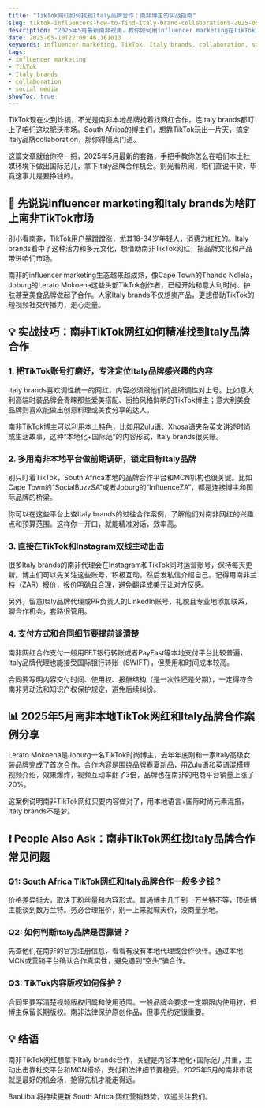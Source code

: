 ```yaml
---
title: "TikTok网红如何找到Italy品牌合作：南非博主的实战指南"
slug: tiktok-influencers-how-to-find-italy-brand-collaborations-2025-05-10
description: "2025年5月最新南非视角，教你如何用influencer marketing在TikTok上对接Italy brands，实现社媒变现。结合南非本土玩法、支付、法律，干货满满！"
date: 2025-05-10T22:09:46.161013
keywords: influencer marketing, TikTok, Italy brands, collaboration, social media
tags:
- influencer marketing
- TikTok
- Italy brands
- collaboration
- social media
showToc: true
---
```


TikTok现在火到炸锅，不光是南非本地品牌抢着找网红合作，连Italy brands都盯上了咱们这块肥沃市场。South Africa的博主们，想靠TikTok玩出一片天，搞定Italy品牌collaboration，那你得懂点门道。

这篇文章就给你捋一捋，2025年5月最新的套路，手把手教你怎么在咱们本土社媒环境下做出国际范儿，拿下Italy品牌合作机会。别光看热闹，咱们直说干货，毕竟这事儿是要挣钱的。

## 📢 先说说influencer marketing和Italy brands为啥盯上南非TikTok市场

别小看南非，TikTok用户量蹭蹭涨，尤其18-34岁年轻人，消费力杠杠的。Italy brands看中了这种活力和多元文化，想借助南非TikTok网红，把品牌文化和产品带进咱们市场。

南非的influencer marketing生态越来越成熟，像Cape Town的Thando Ndlela，Joburg的Lerato Mokoena这些头部TikTok创作者，已经开始和意大利时尚、护肤甚至美食品牌做起了合作。人家Italy brands不仅想卖产品，更想借助TikTok的短视频社交传播力，走心走量。

## 💡 实战技巧：南非TikTok网红如何精准找到Italy品牌合作

### 1. 把TikTok账号打磨好，专注定位Italy品牌感兴趣的内容

Italy brands喜欢调性统一的网红，内容必须跟他们的品牌调性对上号。比如意大利高端时装品牌会青睐那些爱美搭配、街拍风格鲜明的TikTok博主；意大利美食品牌则喜欢能做出创意料理或美食分享的达人。

南非TikTok博主可以利用本土特色，比如用Zulu语、Xhosa语夹杂英文讲述时尚或生活故事，这种“本地化+国际范”的内容形式，Italy brands很买账。

### 2. 多用南非本地平台做前期调研，锁定目标Italy品牌

别只盯着TikTok，South Africa本地的品牌合作平台和MCN机构也很关键。比如Cape Town的“SocialBuzzSA”或者Joburg的“InfluenceZA”，都是连接博主和国际品牌的桥梁。

你可以在这些平台上查Italy brands的过往合作案例，了解他们对南非网红的兴趣点和预算范围。这样你一开口，就能精准对话，效率高。

### 3. 直接在TikTok和Instagram双线主动出击

很多Italy brands的南非代理会在Instagram和TikTok同时运营账号，保持每天更新。博主们可以先关注这些账号，积极互动，然后发私信介绍自己。记得用南非兰特（ZAR）报价，报价明确且合理，避免翻译成美元让对方反感。

另外，留意Italy品牌代理或PR负责人的LinkedIn账号，礼貌且专业地添加联系，聊合作机会，套路很管用。

### 4. 支付方式和合同细节要提前谈清楚

南非网红合作支付一般用EFT银行转账或者PayFast等本地支付平台比较普遍，Italy品牌代理也能接受国际银行转账（SWIFT），但费用和时间成本较高。

合同要写明内容交付时间、使用权、报酬结构（是一次性还是分期），一定得符合南非劳动法和知识产权保护规定，避免后续纠纷。

## 📊 2025年5月南非本地TikTok网红和Italy品牌合作案例分享

Lerato Mokoena是Joburg一名TikTok时尚博主，去年年底刚和一家Italy高级女装品牌完成了首次合作。合作内容是围绕品牌春夏新品，用Zulu语和英语混搭短视频介绍，效果爆炸，视频互动率翻了3倍，品牌也在南非的电商平台销量上涨了20%。

这案例说明南非TikTok网红只要内容做对了，用本地语言+国际时尚元素混搭，Italy brands不是梦。

## ❗ People Also Ask：南非TikTok网红找Italy品牌合作常见问题

### Q1: South Africa TikTok网红和Italy品牌合作一般多少钱？

价格差异挺大，取决于粉丝量和内容形式。普通博主几千到一万兰特不等，顶级博主能谈到数万兰特。务必合理报价，别一上来就喊天价，没商量余地。

### Q2: 如何判断Italy品牌是否靠谱？

先查他们在南非的官方注册信息，看看有没有本地代理或合作伙伴。通过本地MCN或营销平台确认合作真实性，避免遇到“空头”骗合作。

### Q3: TikTok内容版权如何保护？

合同里要写清楚视频版权归属和使用范围。一般品牌会要求一定期限内使用权，但博主保留长期版权。南非法律保护原创作品，但事先约定很重要。

## 💡 结语

南非TikTok网红想拿下Italy brands合作，关键是内容本地化+国际范儿并重，主动出击靠社交平台和MCN搭桥，支付和法律细节要稳妥。2025年5月的南非市场就是最好的机会场，抢得先机才能走得远。

BaoLiba 将持续更新 South Africa 网红营销趋势，欢迎关注我们。